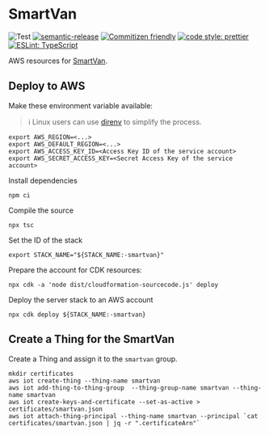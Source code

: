 # SmartVan

![Test](https://github.com/coderbyheart/smartvan-aws/workflows/Test/badge.svg)
[![semantic-release](https://img.shields.io/badge/%20%20%F0%9F%93%A6%F0%9F%9A%80-semantic--release-e10079.svg)](https://github.com/semantic-release/semantic-release)
[![Commitizen friendly](https://img.shields.io/badge/commitizen-friendly-brightgreen.svg)](http://commitizen.github.io/cz-cli/)
[![code style: prettier](https://img.shields.io/badge/code_style-prettier-ff69b4.svg)](https://github.com/prettier/prettier/)
[![ESLint: TypeScript](https://img.shields.io/badge/ESLint-TypeScript-blue.svg)](https://github.com/typescript-eslint/typescript-eslint)

AWS resources for
[SmartVan](https://github.com/coderbyheart?tab=repositories&q=smartvan&type=&language=).

## Deploy to AWS

Make these environment variable available:

> ℹ️ Linux users can use [direnv](https://direnv.net/) to simplify the process.

    export AWS_REGION=<...>
    export AWS_DEFAULT_REGION=<...>
    export AWS_ACCESS_KEY_ID=<Access Key ID of the service account>
    export AWS_SECRET_ACCESS_KEY=<Secret Access Key of the service account>

Install dependencies

    npm ci

Compile the source

    npx tsc

Set the ID of the stack

    export STACK_NAME="${STACK_NAME:-smartvan}"

Prepare the account for CDK resources:

    npx cdk -a 'node dist/cloudformation-sourcecode.js' deploy

Deploy the server stack to an AWS account

    npx cdk deploy ${STACK_NAME:-smartvan}

## Create a Thing for the SmartVan

Create a Thing and assign it to the `smartvan` group.

    mkdir certificates
    aws iot create-thing --thing-name smartvan
    aws iot add-thing-to-thing-group  --thing-group-name smartvan --thing-name smartvan
    aws iot create-keys-and-certificate --set-as-active > certificates/smartvan.json
    aws iot attach-thing-principal --thing-name smartvan --principal `cat certificates/smartvan.json | jq -r ".certificateArn"`
